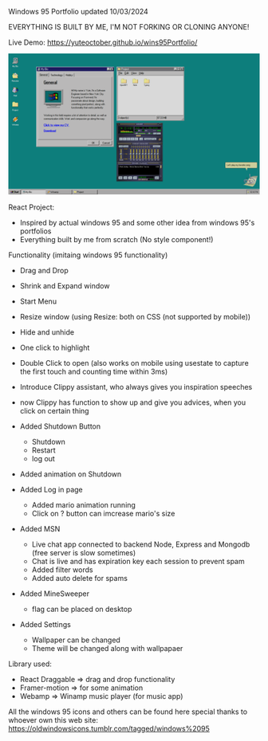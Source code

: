 Windows 95 Portfolio updated 10/03/2024

EVERYTHING IS BUILT BY ME, I'M NOT FORKING OR CLONING ANYONE!

Live Demo: https://yuteoctober.github.io/wins95Portfolio/

![alt text](https://github.com/Yuteoctober/wins95Portfolio/blob/main/src/assets/markdown.png?raw=true)

React Project:
  - Inspired by actual windows 95 and some other idea from windows 95's portfolios
  - Everything built by me from scratch (No style component!)

Functionality (imitaing windows 95 functionality)
  - Drag and Drop
  - Shrink and Expand window
  - Start Menu
  - Resize window (using Resize: both on CSS (not supported by mobile))
  - Hide and unhide
  - One click to highlight
  - Double Click to open (also works on mobile using usestate to capture the first touch and counting time within 3ms)
  - Introduce Clippy assistant, who always gives you inspiration speeches
  - now Clippy has function to show up and give you advices, when you click on certain thing
  - Added Shutdown Button
    - Shutdown
    - Restart
    - log out

  - Added animation on Shutdown
  - Added Log in page 
    - Added mario animation running
    - Click on ? button can imcrease mario's size

  - Added MSN
    - Live chat app connected to backend Node, Express and Mongodb    (free server is slow sometimes)
    - Chat is live and has expiration key each session to prevent spam
    - Added filter words
    - Added auto delete for spams

  - Added MineSweeper
    - flag can be placed on desktop

  - Added Settings
    - Wallpaper can be changed
    - Theme will be changed along with wallpapaer

Library used:
  - React Draggable => drag and drop functionality
  - Framer-motion => for some animation
  - Webamp => Winamp music player (for music app)

All the windows 95 icons and others can be found here
special thanks to whoever own this web
site: https://oldwindowsicons.tumblr.com/tagged/windows%2095

